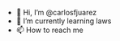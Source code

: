 - 👋 Hi, I’m @carlosfjuarez
- 🌱 I’m currently learning laws 
- 📫 How to reach me


<!---
carlosfjuarez/carlosfjuarez is a ✨ special ✨ repository because its `README.md` (this file) appears on your GitHub profile.
You can click the Preview link to take a look at your changes.
--->
